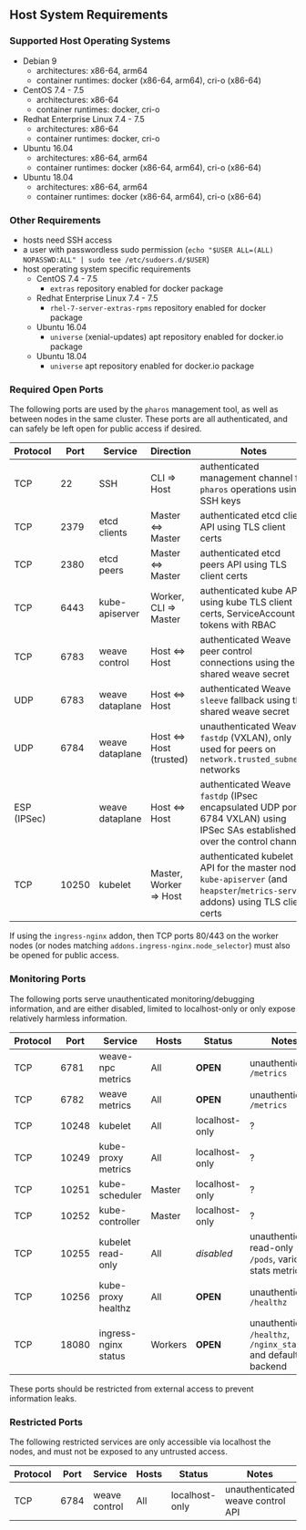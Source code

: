 ## Host System Requirements

### Supported Host Operating Systems

- Debian 9
    - architectures: x86-64, arm64
    - container runtimes: docker (x86-64, arm64), cri-o (x86-64)
- CentOS 7.4 - 7.5
    - architectures: x86-64
    - container runtimes: docker, cri-o
- Redhat Enterprise Linux 7.4 - 7.5
    - architectures: x86-64
    - container runtimes: docker, cri-o
- Ubuntu 16.04
    - architectures: x86-64, arm64
    - container runtimes: docker (x86-64, arm64), cri-o (x86-64)
- Ubuntu 18.04
    - architectures: x86-64, arm64
    - container runtimes: docker (x86-64, arm64), cri-o (x86-64)

### Other Requirements

- hosts need SSH access
- a user with passwordless sudo permission (`echo "$USER ALL=(ALL) NOPASSWD:ALL" | sudo tee /etc/sudoers.d/$USER`)
- host operating system specific requirements
    - CentOS 7.4 - 7.5
        - `extras` repository enabled for docker package
    - Redhat Enterprise Linux 7.4 - 7.5
        - `rhel-7-server-extras-rpms` repository enabled for docker package
    - Ubuntu 16.04
        - `universe` (xenial-updates) apt repository enabled for docker.io package
    - Ubuntu 18.04
        - `universe` apt repository enabled for docker.io package

### Required Open Ports

The following ports are used by the `pharos` management tool, as well as between nodes in the same cluster. These ports are all authenticated, and can safely be left open for public access if desired.

| Protocol    | Port        | Service         | Direction               | Notes
|-------------|-------------|-----------------|-------------------------|-------
| TCP         | 22          | SSH             | CLI => Host             | authenticated management channel for `pharos` operations using SSH keys
| TCP         | 2379        | etcd clients    | Master <=> Master       | authenticated etcd client API using TLS client certs
| TCP         | 2380        | etcd peers      | Master <=> Master       | authenticated etcd peers API using TLS client certs
| TCP         | 6443        | kube-apiserver  | Worker, CLI => Master   | authenticated kube API using kube TLS client certs, ServiceAccount tokens with RBAC
| TCP         | 6783        | weave control   | Host <=> Host           | authenticated Weave peer control connections using the shared weave secret
| UDP         | 6783        | weave dataplane | Host <=> Host           | authenticated Weave `sleeve` fallback using the shared weave secret
| UDP         | 6784        | weave dataplane | Host <=> Host (trusted) | unauthenticated Weave `fastdp` (VXLAN), only used for peers on `network.trusted_subnets` networks
| ESP (IPSec) |             | weave dataplane | Host <=> Host           | authenticated Weave `fastdp` (IPsec encapsulated UDP port 6784 VXLAN) using IPSec SAs established over the control channel
| TCP         | 10250       | kubelet         | Master, Worker => Host  | authenticated kubelet API for the master node `kube-apiserver` (and `heapster`/`metrics-server` addons) using TLS client certs

If using the `ingress-nginx` addon, then TCP ports 80/443 on the worker nodes (or nodes matching `addons.ingress-nginx.node_selector`) must also be opened for public access.

### Monitoring Ports

The following ports serve unauthenticated monitoring/debugging information, and are either disabled, limited to localhost-only or only expose relatively harmless information.

| Protocol    | Port        | Service               | Hosts   | Status          | Notes
|-------------|-------------|-----------------------|---------|-----------------|-------
| TCP         | 6781        | weave-npc metrics     | All     | **OPEN**        | unauthenticated `/metrics`
| TCP         | 6782        | weave metrics         | All     | **OPEN**        | unauthenticated `/metrics`
| TCP         | 10248       | kubelet               | All     | localhost-only  | ?
| TCP         | 10249       | kube-proxy metrics    | All     | localhost-only  | ?
| TCP         | 10251       | kube-scheduler        | Master  | localhost-only  | ?
| TCP         | 10252       | kube-controller       | Master  | localhost-only  | ?
| TCP         | 10255       | kubelet read-only     | All     | *disabled*      | unauthenticated read-only `/pods`, various stats metrics
| TCP         | 10256       | kube-proxy healthz    | All     | **OPEN**        | unauthenticated `/healthz`
| TCP         | 18080       | ingress-nginx status  | Workers | **OPEN**        | unauthenticated `/healthz`, `/nginx_status` and default backend

These ports should be restricted from external access to prevent information leaks.

### Restricted Ports

The following restricted services are only accessible via localhost the nodes, and must not be exposed to any untrusted access.

| Protocol    | Port        | Service               | Hosts   | Status          | Notes
|-------------|-------------|-----------------------|---------|-----------------|------
| TCP         | 6784        | weave control         | All     | localhost-only  | unauthenticated weave control API
